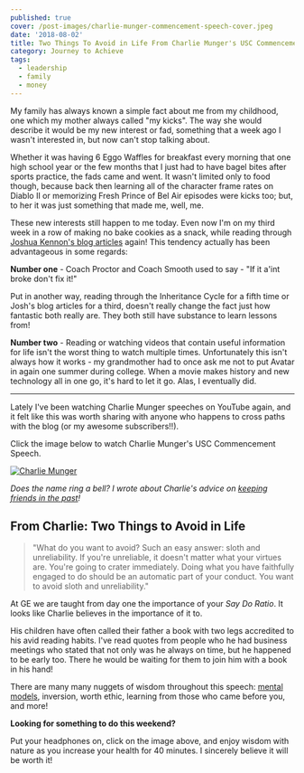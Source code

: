 ```yaml
---
published: true
cover: /post-images/charlie-munger-commencement-speech-cover.jpeg
date: '2018-08-02'
title: Two Things To Avoid in Life From Charlie Munger's USC Commencement Speech
category: Journey to Achieve
tags:
  - leadership
  - family
  - money
---
```


My family has always known a simple fact about me from my childhood, one which my mother always called "my kicks". The way she would describe it would be my new interest or fad, something that a week ago I wasn't interested in, but now can't stop talking about.

Whether it was having 6 Eggo Waffles for breakfast every morning that one high school year or the few months that I just had to have bagel bites after sports practice, the fads came and went. It wasn't limited only to food though, because back then learning all of the character frame rates on Diablo II  or memorizing Fresh Prince of Bel Air episodes were kicks too; but, to her it was just something that made me, well, me.

These new interests still happen to me today. Even now I'm on my third week in a row of making no bake cookies as a snack, while reading through [Joshua Kennon's blog articles](https://www.kalebmckelvey.com/insights-from-reading-769-joshua-kennon-blog-posts/) again! This tendency actually has been advantageous in some regards:

**Number one** - Coach Proctor and Coach Smooth used to say - "If it a'int broke don't fix it!"

Put in another way, reading through the Inheritance Cycle for a fifth time or Josh's blog articles for a third, doesn't really change the fact just how fantastic both really are. They both still have substance to learn lessons from!

**Number two** - Reading or watching videos that contain useful information for life isn't the worst thing to watch multiple times. Unfortunately this isn't always how it works - my grandmother had to once ask me not to put Avatar in again one summer during college. When a movie makes history and new technology all in one go, it's hard to let it go. Alas, I eventually did.

---

Lately I've been watching Charlie Munger speeches on YouTube again, and it felt like this was worth sharing with anyone who happens to cross paths with the blog (or my awesome subscribers!!).

Click the image below to watch Charlie Munger's USC Commencement Speech.

[![Charlie Munger](https://img.youtube.com/vi/5U0TE4oqj24/0.jpg)](https://www.youtube.com/watch?v=5U0TE4oqj24 "Charlie Munger")

_Does the name ring a bell? I wrote about Charlie's advice on [keeping friends in the past](https://www.kalebmckelvey.com/would-you-fill-up-your-friends-gas-tank/)!_


## From Charlie: Two Things to Avoid in Life

> "What do you want to avoid? Such an easy answer: sloth and unreliability. If you're unreliable, it doesn't matter what your virtues are. You're going to crater immediately. Doing what you have faithfully engaged to do should be an automatic part of your conduct. You want to avoid sloth and unreliability."

At GE we are taught from day one the importance of your _Say Do Ratio_.  It looks like Charlie believes in the importance of it to.

His children have often called their father a book with two legs accredited to his avid reading habits. I've read quotes from people who he had business meetings who stated that not only was he always on time, but he happened to be early too. There he would be waiting for them to join him with a book in his hand!

There are many many nuggets of wisdom throughout this speech: [mental models](https://mentalmodeldictionary.com), inversion, worth ethic, learning from those who came before you, and more!

__Looking for something to do this weekend?__

Put your headphones on, click on the image above, and enjoy wisdom with nature as you increase your health for 40 minutes. I sincerely believe it will be worth it!





